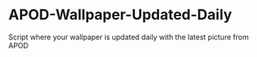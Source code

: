 # APOD-Wallpaper-Updated-Daily
Script where your wallpaper is updated daily with the latest picture from APOD

